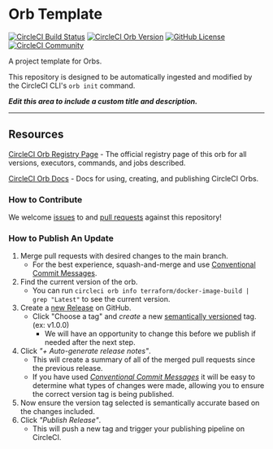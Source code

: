 # Orb Template


[![CircleCI Build Status](https://circleci.com/gh/indorenilesh/test-terraform.svg?style=shield "CircleCI Build Status")](https://circleci.com/gh/indorenilesh/test-terraform) [![CircleCI Orb Version](https://badges.circleci.com/orbs/terraform/docker-image-build.svg)](https://circleci.com/orbs/registry/orb/terraform/docker-image-build) [![GitHub License](https://img.shields.io/badge/license-MIT-lightgrey.svg)](https://raw.githubusercontent.com/indorenilesh/test-terraform/master/LICENSE) [![CircleCI Community](https://img.shields.io/badge/community-CircleCI%20Discuss-343434.svg)](https://discuss.circleci.com/c/ecosystem/orbs)



A project template for Orbs.

This repository is designed to be automatically ingested and modified by the CircleCI CLI's `orb init` command.

_**Edit this area to include a custom title and description.**_

---

## Resources

[CircleCI Orb Registry Page](https://circleci.com/orbs/registry/orb/terraform/docker-image-build) - The official registry page of this orb for all versions, executors, commands, and jobs described.

[CircleCI Orb Docs](https://circleci.com/docs/2.0/orb-intro/#section=configuration) - Docs for using, creating, and publishing CircleCI Orbs.

### How to Contribute

We welcome [issues](https://github.com/indorenilesh/test-terraform/issues) to and [pull requests](https://github.com/indorenilesh/test-terraform/pulls) against this repository!

### How to Publish An Update
1. Merge pull requests with desired changes to the main branch.
    - For the best experience, squash-and-merge and use [Conventional Commit Messages](https://conventionalcommits.org/).
2. Find the current version of the orb.
    - You can run `circleci orb info terraform/docker-image-build | grep "Latest"` to see the current version.
3. Create a [new Release](https://github.com/indorenilesh/test-terraform/releases/new) on GitHub.
    - Click "Choose a tag" and _create_ a new [semantically versioned](http://semver.org/) tag. (ex: v1.0.0)
      - We will have an opportunity to change this before we publish if needed after the next step.
4.  Click _"+ Auto-generate release notes"_.
    - This will create a summary of all of the merged pull requests since the previous release.
    - If you have used _[Conventional Commit Messages](https://conventionalcommits.org/)_ it will be easy to determine what types of changes were made, allowing you to ensure the correct version tag is being published.
5. Now ensure the version tag selected is semantically accurate based on the changes included.
6. Click _"Publish Release"_.
    - This will push a new tag and trigger your publishing pipeline on CircleCI.